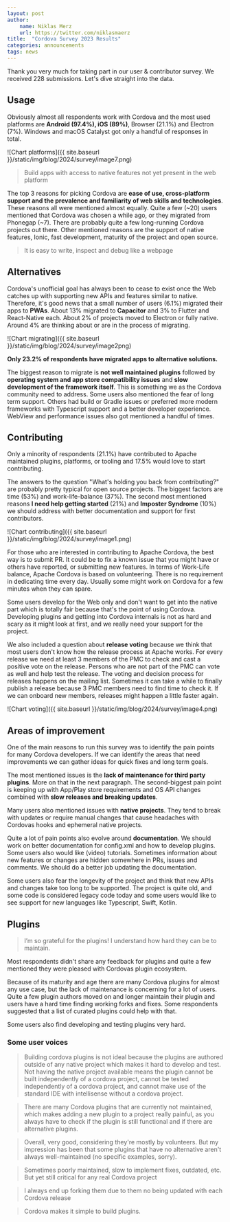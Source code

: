 ```yaml
---
layout: post
author:
    name: Niklas Merz
    url: https://twitter.com/niklasmaerz
title:  "Cordova Survey 2023 Results"
categories: announcements
tags: news
---
```

Thank you very much for taking part in our user & contributor survey. We received 228 submissions. Let's dive straight into the data.

## Usage

Obviously almost all respondents work with Cordova and the most used platforms are **Android (97.4%), iOS (89%)**, Browser (21.1%) and Electron (7%). Windows and macOS Catalyst got only a handful of responses in total.

![Chart platforms]({{ site.baseurl }}/static/img/blog/2024/survey/image7.png)

> Build apps with access to native features not yet present in the web platform

The top 3 reasons for picking Cordova are **ease of use, cross-platform support and the prevalence and familiarity of web skills and technologies**. These reasons all were mentioned almost equally. Quite a few (~20) users mentioned that Cordova was chosen a while ago, or they migrated from Phonegap (~7). There are probably quite a few long-running Cordova projects out there. Other mentioned reasons are the support of native features, Ionic, fast development, maturity of the project and open source.

> It is easy to write, inspect and debug like a webpage

## Alternatives

Cordova's unofficial goal has always been to cease to exist once the Web catches up with supporting new APIs and features similar to native. Therefore, it's good news that a small number of users (6.1%) migrated their apps to **PWAs**. About 13% migrated to **Capacitor** and 3% to Flutter and React-Native each. About 2% of projects moved to Electron or fully native. Around 4% are thinking about or are in the process of migrating.

![Chart migrating]({{ site.baseurl }}/static/img/blog/2024/survey/image2png)

**Only 23.2% of respondents have migrated apps to alternative solutions.**

The biggest reason to migrate is **not well maintained plugins** followed by **operating system and app store compatibility issues** and **slow development of the framework itself**. This is something we as the Cordova community need to address. Some users also mentioned the fear of long term support. Others had build or Gradle issues or preferred more modern frameworks with Typescript support and a better developer experience. WebView and performance issues also got mentioned a handful of times.

## Contributing

Only a minority of respondents (21.1%) have contributed to Apache maintained plugins, platforms, or tooling and 17.5% would love to start contributing.

The answers to the question "What's holding you back from contributing?" are probably pretty typical for open source projects. The biggest factors are time (53%) and work-life-balance (37%). The second most mentioned reasons **I need help getting started** (21%) and **Imposter Syndrome** (10%) we should address with better documentation and support for first contributors.

![Chart contributing]({{ site.baseurl }}/static/img/blog/2024/survey/image1.png)

For those who are interested in contributing to Apache Cordova, the best way is to submit PR. It could be to fix a known issue that you might have or others have reported, or submitting new features. In terms of Work-Life balance, Apache Cordova is based on volunteering. There is no requirement in dedicating time every day. Usually some might work on Cordova for a few minutes when they can spare.

Some users develop for the Web only and don't want to get into the native part which is totally fair because that's the point of using Cordova. Developing plugins and getting into Cordova internals is not as hard and scary as it might look at first, and we really need your support for the project.

We also included a question about **release voting** because we think that most users don't know how the release process at Apache works. For every release we need at least 3 members of the PMC to check and cast a positive vote on the release. Persons who are not part of the PMC can vote as well and help test the release. The voting and decision process for releases happens on the mailing list. Sometimes it can take a while to finally publish a release because 3 PMC members need to find time to check it. If we can onboard new members, releases might happen a little faster again.

![Chart voting]({{ site.baseurl }}/static/img/blog/2024/survey/image4.png)

## Areas of improvement

One of the main reasons to run this survey was to identify the pain points for many Cordova developers. If we can identify the areas that need improvements we can gather ideas for quick fixes and long term goals.

The most mentioned issues is the **lack of maintenance for third party plugins**. More on that in the next paragraph. The second-biggest pain point is keeping up with App/Play store requirements and OS API changes combined with **slow releases and breaking updates**.

Many users also mentioned issues with **native projects**. They tend to break with updates or require manual changes that cause headaches with Cordovas hooks and ephemeral native projects.

Quite a lot of pain points also evolve around **documentation**. We should work on better documentation for config.xml and how to develop plugins. Some users also would like (video) tutorials. Sometimes information about new features or changes are hidden somewhere in PRs, issues and comments. We should do a better job updating the documentation.

Some users also fear the longevity of the project and think that new APIs and changes take too long to be supported. The project is quite old, and some code is considered legacy code today and some users would like to see support for new languages like Typescript, Swift, Kotlin.

## Plugins

> I’m so grateful for the plugins! I understand how hard they can be to maintain.

Most respondents didn't share any feedback for plugins and quite a few mentioned they were pleased with Cordovas plugin ecosystem.

Because of its maturity and age there are many Cordova plugins for almost any use case, but the lack of maintenance is concerning for a lot of users. Quite a few plugin authors moved on and longer maintain their plugin and users have a hard time finding working forks and fixes. Some respondents suggested that a list of curated plugins could help with that.

Some users also find developing and testing plugins very hard.

### Some user voices

> Building cordova plugins is not ideal because the plugins are authored outside of any native project which makes it hard to develop and test. Not having the native project available means the plugin cannot be built independently of a cordova project, cannot be tested independently of a cordova project, and cannot make use of the standard IDE with intellisense without a cordova project.

> There are many Cordova plugins that are currently not maintained, which makes adding a new plugin to a project really painful, as you always have to check if the plugin is still functional and if there are alternative plugins.

> Overall, very good, considering they're mostly by volunteers. But my impression has been that some plugins that have no alternative aren't always well-maintained (no specific examples, sorry).

> Sometimes poorly maintained, slow to implement fixes, outdated, etc. But yet still critical for any real Cordova project

> I always end up forking them due to them no being updated with each Cordova release

> Cordova makes it simple to build plugins.

